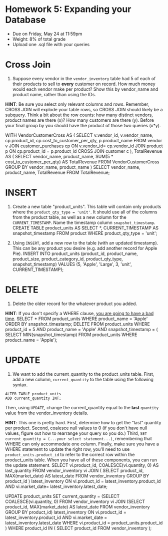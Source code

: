 # Homework 5: Expanding your Database

-  	Due on Friday, May 24 at 11:59pm
-  	Weight: 8% of total grade
-  	Upload one .sql file with your queries

# Cross Join
1. Suppose every vendor in the `vendor_inventory` table had 5 of each of their products to sell to **every** customer on record. How much money would each vendor make per product? Show this by vendor_name and product name, rather than using the IDs.

**HINT**: Be sure you select only relevant columns and rows. Remember, CROSS JOIN will explode your table rows, so CROSS JOIN should likely be a subquery. Think a bit about the row counts: how many distinct vendors, product names are there (x)? How many customers are there (y). Before your final group by you should have the product of those two queries (x\*y). 

WITH VendorCustomerCross AS (
    SELECT v.vendor_id, v.vendor_name, cp.product_id, cp.cost_to_customer_per_qty, p.product_name
    FROM vendor v
    JOIN customer_purchases cp ON v.vendor_id= cp.vendor_id
    JOIN product p ON cp.product_id = p.product_id
	CROSS JOIN customer c
),
TotalRevenue AS (
    SELECT 
        vendor_name,
        product_name,
        SUM(5 * cost_to_customer_per_qty) AS TotalRevenue
    FROM VendorCustomerCross
    GROUP BY vendor_name, product_name
)
SELECT vendor_name, product_name, TotalRevenue
FROM TotalRevenue;

# INSERT
1. Create a new table "product_units". This table will contain only products where the `product_qty_type = 'unit'`. It should use all of the columns from the product table, as well as a new column for the `CURRENT_TIMESTAMP`.  Name the timestamp column `snapshot_timestamp`.
CREATE TABLE product_units AS
SELECT *, CURRENT_TIMESTAMP AS snapshot_timestamp
FROM product
WHERE product_qty_type = 'unit';

2. Using `INSERT`, add a new row to the table (with an updated timestamp). This can be any product you desire (e.g. add another record for Apple Pie). 
INSERT INTO product_units (product_id, product_name, product_size, product_category_id, product_qty_type, snapshot_timestamp)
VALUES (5, 'Apple', 'Large', 3, 'unit', CURRENT_TIMESTAMP);


# DELETE 
1. Delete the older record for the whatever product you added.

**HINT**: If you don't specify a WHERE clause, [you are going to have a bad time](https://imgflip.com/i/8iq872).
SELECT * 
FROM product_units
WHERE product_name = 'Apple'
ORDER BY snapshot_timestamp;
DELETE FROM product_units
WHERE product_id = 5
AND product_name = 'Apple'
AND snapshot_timestamp = (
SELECT MIN(snapshot_timestamp)
FROM product_units
WHERE product_name = 'Apple');

# UPDATE
1. We want to add the current_quantity to the product_units table. First, add a new column, `current_quantity` to the table using the following syntax.
```
ALTER TABLE product_units
ADD current_quantity INT;
```

Then, using `UPDATE`, change the current_quantity equal to the **last** `quantity` value from the vendor_inventory details. 

**HINT**: This one is pretty hard. First, determine how to get the "last" quantity per product. Second, coalesce null values to 0 (if you don't have null values, figure out how to rearrange your query so you do.) Third, `SET current_quantity = (...your select statement...)`, remembering that WHERE can only accommodate one column. Finally, make sure you have a WHERE statement to update the right row, you'll need to use `product_units.product_id` to refer to the correct row within the product_units table. When you have all of these components, you can run the update statement.
SELECT vi.product_id, COALESCE(vi.quantity, 0) AS last_quantity
FROM vendor_inventory vi
JOIN (
SELECT product_id, MAX(market_date) AS latest_date
FROM vendor_inventory
GROUP BY product_id
) latest_inventory
ON vi.product_id = latest_inventory.product_id
AND vi.market_date= latest_inventory.latest_date;

UPDATE product_units 
SET current_quantity = (SELECT COALESCE(vi.quantity, 0)
FROM vendor_inventory vi
JOIN (SELECT product_id, MAX(market_date) AS latest_date
FROM vendor_inventory
GROUP BY product_id) latest_inventory
ON vi.product_id = latest_inventory.product_id
AND vi.market_date = latest_inventory.latest_date
WHERE vi.product_id = product_units.product_id
)
WHERE product_id IN (
SELECT product_id
FROM vendor_inventory );



